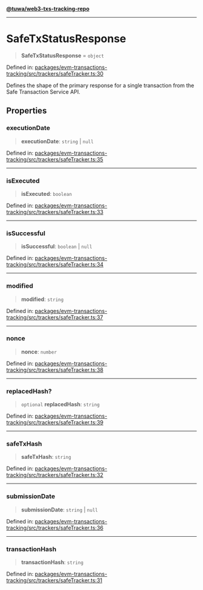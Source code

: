 [**@tuwa/web3-txs-tracking-repo**](../../../README.md)

***

# SafeTxStatusResponse

> **SafeTxStatusResponse** = `object`

Defined in: [packages/evm-transactions-tracking/src/trackers/safeTracker.ts:30](https://github.com/TuwaIO/web3-transactions-tracking/blob/ef26e0214bae02134bca62097cf4b010e691f9d5/packages/evm-transactions-tracking/src/trackers/safeTracker.ts#L30)

Defines the shape of the primary response for a single transaction from the Safe Transaction Service API.

## Properties

### executionDate

> **executionDate**: `string` \| `null`

Defined in: [packages/evm-transactions-tracking/src/trackers/safeTracker.ts:35](https://github.com/TuwaIO/web3-transactions-tracking/blob/ef26e0214bae02134bca62097cf4b010e691f9d5/packages/evm-transactions-tracking/src/trackers/safeTracker.ts#L35)

***

### isExecuted

> **isExecuted**: `boolean`

Defined in: [packages/evm-transactions-tracking/src/trackers/safeTracker.ts:33](https://github.com/TuwaIO/web3-transactions-tracking/blob/ef26e0214bae02134bca62097cf4b010e691f9d5/packages/evm-transactions-tracking/src/trackers/safeTracker.ts#L33)

***

### isSuccessful

> **isSuccessful**: `boolean` \| `null`

Defined in: [packages/evm-transactions-tracking/src/trackers/safeTracker.ts:34](https://github.com/TuwaIO/web3-transactions-tracking/blob/ef26e0214bae02134bca62097cf4b010e691f9d5/packages/evm-transactions-tracking/src/trackers/safeTracker.ts#L34)

***

### modified

> **modified**: `string`

Defined in: [packages/evm-transactions-tracking/src/trackers/safeTracker.ts:37](https://github.com/TuwaIO/web3-transactions-tracking/blob/ef26e0214bae02134bca62097cf4b010e691f9d5/packages/evm-transactions-tracking/src/trackers/safeTracker.ts#L37)

***

### nonce

> **nonce**: `number`

Defined in: [packages/evm-transactions-tracking/src/trackers/safeTracker.ts:38](https://github.com/TuwaIO/web3-transactions-tracking/blob/ef26e0214bae02134bca62097cf4b010e691f9d5/packages/evm-transactions-tracking/src/trackers/safeTracker.ts#L38)

***

### replacedHash?

> `optional` **replacedHash**: `string`

Defined in: [packages/evm-transactions-tracking/src/trackers/safeTracker.ts:39](https://github.com/TuwaIO/web3-transactions-tracking/blob/ef26e0214bae02134bca62097cf4b010e691f9d5/packages/evm-transactions-tracking/src/trackers/safeTracker.ts#L39)

***

### safeTxHash

> **safeTxHash**: `string`

Defined in: [packages/evm-transactions-tracking/src/trackers/safeTracker.ts:32](https://github.com/TuwaIO/web3-transactions-tracking/blob/ef26e0214bae02134bca62097cf4b010e691f9d5/packages/evm-transactions-tracking/src/trackers/safeTracker.ts#L32)

***

### submissionDate

> **submissionDate**: `string` \| `null`

Defined in: [packages/evm-transactions-tracking/src/trackers/safeTracker.ts:36](https://github.com/TuwaIO/web3-transactions-tracking/blob/ef26e0214bae02134bca62097cf4b010e691f9d5/packages/evm-transactions-tracking/src/trackers/safeTracker.ts#L36)

***

### transactionHash

> **transactionHash**: `string`

Defined in: [packages/evm-transactions-tracking/src/trackers/safeTracker.ts:31](https://github.com/TuwaIO/web3-transactions-tracking/blob/ef26e0214bae02134bca62097cf4b010e691f9d5/packages/evm-transactions-tracking/src/trackers/safeTracker.ts#L31)
